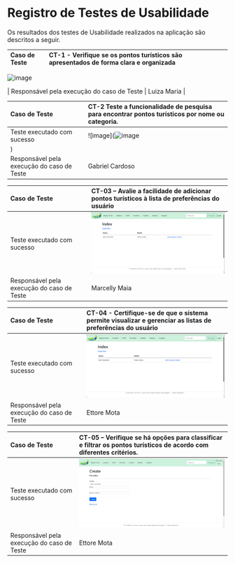 # Registro de Testes de Usabilidade


Os resultados dos testes de Usabilidade realizados na aplicação são descritos a seguir.

|Caso de Teste    | CT-1 - Verifique se os pontos turísticos são apresentados de forma clara e organizada|
|:---|:---|
![image](https://github.com/ICEI-PUC-Minas-PMV-ADS/pmv-ads-2024-1-e2-proj-int-t2-En-cantos_do_brasil/assets/144967071/49f9d327-4bd4-47d2-9fb6-e64c20612f99)

| Responsável pela execução do caso de Teste | Luiza Maria |

|Caso de Teste    | CT-2 Teste a funcionalidade de pesquisa para encontrar pontos turísticos por nome ou categoria.|
|:---|:---|
| Teste executado com sucesso|![image](![image](https://github.com/ICEI-PUC-Minas-PMV-ADS/pmv-ads-2024-1-e2-proj-int-t2-En-cantos_do_brasil/assets/144967071/63182ebc-8479-4fa5-afbb-89bdd456f14d)
) |
| Responsável pela execução do caso de Teste | Gabriel Cardoso |

|Caso de Teste    | CT-03 – Avalie a facilidade de adicionar pontos turísticos à lista de preferências do usuário|
|:---|:---|
| Teste executado com sucesso|![image](https://github.com/ICEI-PUC-Minas-PMV-ADS/pmv-ads-2024-1-e2-proj-int-t2-En-cantos_do_brasil/blob/main/docs/img/Imagem1.png?raw=true) |
| Responsável pela execução do caso de Teste | Marcelly Maia  |

|Caso de Teste    | CT-04 - Certifique-se de que o sistema permite visualizar e gerenciar as listas de preferências do usuário|
|:---|:---|
| Teste executado com sucesso|![image](https://github.com/ICEI-PUC-Minas-PMV-ADS/pmv-ads-2024-1-e2-proj-int-t2-En-cantos_do_brasil/blob/main/docs/img/Imagem1.png?raw=true) |
| Responsável pela execução do caso de Teste | Ettore Mota   |

|Caso de Teste    | CT-05 – Verifique se há opções para classificar e filtrar os pontos turísticos de acordo com diferentes critérios.|
|:---|:---|
| Teste executado com sucesso|![image](https://github.com/ICEI-PUC-Minas-PMV-ADS/pmv-ads-2024-1-e2-proj-int-t2-En-cantos_do_brasil/blob/main/docs/img/TeladeFavoritos.jpeg?raw=true)
| Responsável pela execução do caso de Teste | Ettore Mota |





